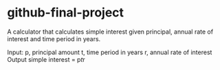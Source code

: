 # github-final-project

A calculator that calculates simple interest given principal, annual rate of interest and time period in years.

Input:
	p, principal amount
   t, time period in years
   r, annual rate of interest
Output
   simple interest = p*t*r
